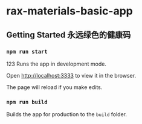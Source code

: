 # rax-materials-basic-app

## Getting Started 永远绿色的健康码
### `npm run start`
123
Runs the app in development mode.

Open [http://localhost:3333](http://localhost:3333) to view it in the browser.

The page will reload if you make edits.

### `npm run build`

Builds the app for production to the `build` folder.

